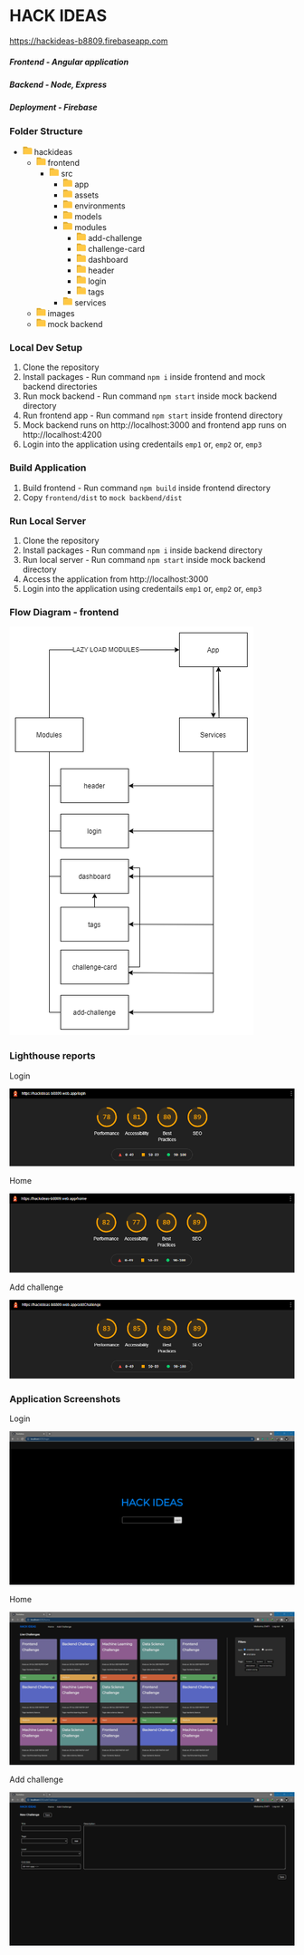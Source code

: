 # HACK IDEAS 
https://hackideas-b8809.firebaseapp.com
##### Frontend - Angular application
##### Backend - Node, Express
##### Deployment - Firebase

### Folder Structure
- ![folder](/images/folder.png) hackideas
  - ![folder](/images/folder.png) frontend
     - ![folder](/images/folder.png) src
        - ![folder](/images/folder.png) app
        - ![folder](/images/folder.png) assets
        - ![folder](/images/folder.png) environments
        - ![folder](/images/folder.png) models
        - ![folder](/images/folder.png) modules
            - ![folder](/images/folder.png) add-challenge
            - ![folder](/images/folder.png) challenge-card
            - ![folder](/images/folder.png) dashboard
            - ![folder](/images/folder.png) header
            - ![folder](/images/folder.png) login
            - ![folder](/images/folder.png) tags
        - ![folder](/images/folder.png) services
  - ![folder](/images/folder.png) images
  - ![folder](/images/folder.png) mock backend

### Local Dev Setup
1. Clone the repository
2. Install packages - Run command `npm i` inside frontend and mock backend directories
3. Run mock backend - Run command `npm start` inside mock backend directory
4. Run frontend app - Run command `npm start` inside frontend directory
5. Mock backend runs on http://localhost:3000 and frontend app runs on http://localhost:4200
6. Login into the application using credentails `emp1` or, `emp2` or, `emp3`

### Build Application
1. Build frontend - Run command `npm build` inside frontend directory
2. Copy `frontend/dist` to `mock backbend/dist`

### Run Local Server
1. Clone the repository
2. Install packages - Run command `npm i` inside backend directory
3. Run local server - Run command `npm start` inside mock backend directory
4. Access the application from http://localhost:3000
5. Login into the application using credentails `emp1` or, `emp2` or, `emp3`

### Flow Diagram - frontend
![flow diagram](/images/flow.png)

### Lighthouse reports

Login

![lighthouse-login](/images/lighthouse-login.png)

Home

![lighthouse-home](/images/lighthouse-home.png)

Add challenge

![lighthouse-add challenge](/images/lighthouse-add.png)


### Application Screenshots

Login

![login](/images/login.png)

Home

![home](/images/home.png)

Add challenge

![add challenge](/images/add.png)


